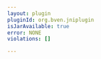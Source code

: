 ```yaml
---
layout: plugin
pluginId: org.bven.jniplugin
isJarAvailable: true
error: NONE
violations: []

---
```

